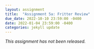 ```yaml
---
layout: assignment
title:  "Assignment 5a: Fritter Review"
due_date: 2022-10-10 23:59:00 -0400
date: 2022-01-04 23:59:00 -0400
categories: jekyll update
---
```


*This assignment has not been released.*